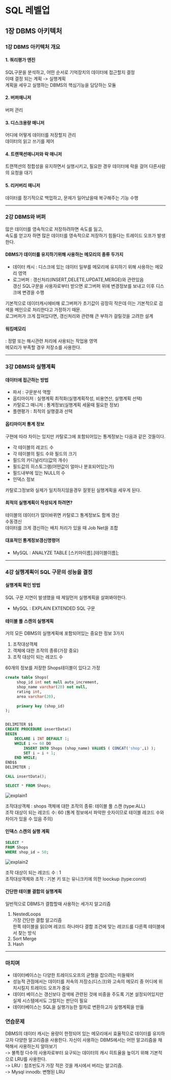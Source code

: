 # SQL 레벨업

## 1장  DBMS 아키텍처
### 1강 DBMS 아키텍처 개요
#### 1. 쿼리평가 엔진
SQL구문을 분석하고, 어떤 순서로 기억장치의 데이터에 접근할지 결정  
이때 결정 되는 계획 -> 실행계획  
계획을 세우고 실행하는 DBMS의 핵심기능을 담당하는 모듈  
#### 2. 버퍼매니저
버퍼 관리
#### 3. 디스크용량 매니저
어디에 어떻게 데이터를 저장할지 관리  
데이터의 읽고 쓰기를 제어
#### 4. 트랜잭션매니저와 락 매니저
트랜잭션의 정합성을 유지하면서 실행시키고, 필요한 경우 데이터에 락을 걸어 다른사람의 요청을 대기  
#### 5. 리커버리 매니저
데이터를 정기적으로 백업하고, 문제가 일어났을때 복구해주는 기능 수행

---
### 2강 DBMS와 버퍼
많은 데이터를 영속적으로 저장하려하면 속도를 잃고,  
속도를 얻고자 하면 많은 데이터를 영속적으로 저장하기 힘들다는 트레이드 오프가 발생한다.

#### DBMS가 데이터를 유지하기위해 사용하는 메모리의 종류 두가지
- 데이터 캐시 : 디스크에 있는 데이터 일부를 메모리에 유지하기 위해 사용하는 메모리 영역
- 로그버퍼
: 갱신처리(INSERT,DELETE,UPDATE,MERGE)와 관련있음  
갱신 SQL구문을 사용자로부터 받으면 로그버퍼 위에 변경정보를 보내고 이후 디스크에 변경을 수행

기본적으로 데이터캐시에비해 로그버퍼가 초기값이 굉장히 작은데 이는 기본적으로 검색을 메인으로 처리한다고 가정하기 때문.  
로그버퍼가 크게 잡혀있다면, 갱신처리와 관련해 큰 부하가 걸릴것을 고려한 설계

#### 워킹메모리
: 정렬 또는 해시관련 처리에 사용되는 작업용 영역  
메모리가 부족할 경우 저장소를 사용한다.

---
### 3강 DBMS와 실행계획
#### 데이터에 접근하는 방법
- 파서 : 구문분석 역할
- 옵티마이저 : 실행계획 최적화(실행계획작성, 비용연산, 실행계획 선택)
- 카탈로그 매니저 : 통계정보(실행계획 세울때 필요한 정보)
- 플랜평가 : 최적의 실행결과 선택

#### 옵티마이저 통계 정보
구현에 따라 차이는 있지만 카탈로그에 포함되어있는 통계정보는 다음과 같은 것들이다.
- 각 테이블의 레코드 수
- 각 테이블의 필드 수와 필드의 크기
- 필드의 카디널리티(값의 개수)
- 필드값의 히스토그램(어떤값이 얼마나 분포되어있는가)
- 필드내부에 있는 NULL의 수
- 인덱스 정보

카탈로그정보와 실제가 일치하지않을경우 잘못된 실행계획을 세우게 된다.

#### 최적의 실행계획이 작성되게 하려면?
테이블의 데이터가 많이바뀌면 카탈로그 통계정보도 함께 갱신  
수동갱신  
데이터를 크게 갱신하는 배치 처리가 있을 때 Job Net을 조합  

#### 대표적인 통계정보갱신명령어
- MySQL : ANALYZE TABLE [스키마이름].[테이블이름];

---
### 4강 실행계획이 SQL 구문의 성능을 결정
#### 실행계획 확인 방법
SQL 구문 지연이 발생했을 때 제일먼저 실행계획을 살펴봐야한다.  

- MySQL : EXPLAIN EXTENDED SQL 구문

#### 테이블 풀 스캔의 실행계획
거의 모든 DBMS의 실행계획에 포함되어있는 중요한 정보 3가지  
1. 조작대상객체  
2. 객체에 대한 조작의 종류(가장 중요)  
3. 조작 대상이 되는 레코드 수  

60개의 정보를 저장한 Shops테이블이 있다고 가정  
~~~sql
create table Shops(
     shop_id int not null auto_increment,
     shop_name varchar(20) not null,
     rating int,
     area varchar(20),
    
     primary key (shop_id)
);


DELIMITER $$
CREATE PROCEDURE insertData()
BEGIN
    DECLARE i INT DEFAULT 1;
    WHILE i <= 60 DO
        INSERT INTO Shops (shop_name) VALUES ( CONCAT('shop',i) );
        SET i = i + 1;
    END WHILE;
END$$
DELIMITER ;

CALL insertData();
~~~  
~~~sql
SELECT * FROM Shops;
~~~
![explain1](https://github.com/tajon1030/study-notes/assets/60431816/fe86b88f-70dd-475a-8c84-9dd0d36c8351)

조작대상객체 : shops
객체에 대한 조작의 종류: 테이블 풀 스캔 (type:ALL)  
조작 대상이 되는 레코드 수: 60 (통계 정보에서 파악한 숫자이므로 테이블 레코드 수와 차이가 있을 수 있음 주의)

#### 인덱스 스캔의 실행 계획
~~~sql
SELECT *
FROM Shops
WHERE shop_id = 50;
~~~
![explain2](https://github.com/tajon1030/study-notes/assets/60431816/d0ad7f4b-2b20-416d-bcc3-13e7df5f9f26)

조작 대상이 되는 레코드 수 : 1  
조작대상객체와 조작 : 기본 키 또는 유니크키에 의한 loockup (type:const)

#### 간단한 테이블 결합의 실행계획
일반적으로 DBMS가 결합할때 사용하는 세가지 알고리즘  
1. NestedLoops  
가장 간단한 결합 알고리즘  
한쪽 테이블을 읽으며 레코드 하나마다 결합 조건에 맞는 레코드를 다른쪽 테이블에서 찾는 방식  
2. Sort Merge  
3. Hash  

---
### 마치며
- 데이터베이스는 다양한 트레이드오프의 균형을 잡으려는 미들웨어
- 성능적 관점에서는 데이터를 저속의 저장소(디스크)와 고속의 메모리 중 어디에 위치시킬지 트레이드 오프가 중요
- 데이터 베이스는 갱신보다 검색에 관련된 것에 비중을 주도록 기본 설정되어있지만 실제 시스템에서도 그럴지는 판단이 필요
- 데이터베이스는 SQL을 실행가능한 절차로 변환하고자 실행계획을 만듦

### 연습문제
DBMS의 데이터 캐시는 용량이 한정되어 있는 메모리에서 효율적으로 데이터를 유지하고자 다양한 알고리즘을 사용한다. 자신이 사용하는 DBMS에서는 어떤 알고리즘을 채택해서 사용하는지 알아보기  
-> 불특정 다수의 사용자로부터 요구되는 데이터의 캐시 히트율을 높이기 위해 기본적으로 LRU를 사용한다.  
-> LRU : 참조빈도가 가장 적은 것을 캐시에서 버리는 알고리즘.  
-> Mysql innodb: 변형된 LRU  
